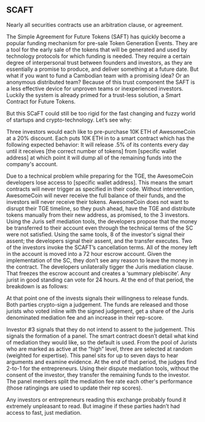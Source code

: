 ## SCAFT

Nearly all securities contracts use an arbitration clause, or agreement.

The Simple Agreement for Future Tokens (SAFT) has quickly become a popular funding mechanism for pre-sale Token Generation Events. They are a tool for the early sale of the tokens that will be generated and used by technology protocols for which funding is needed. They require a certain degree of interpersonal trust between founders and investors, as they are essentially a promise to produce, and deliver something at a future date. But what if you want to fund a Cambodian team with a promising idea? Or an anonymous distributed team? Because of this trust component the SAFT is a less effective device for unproven teams or inexperienced investors. Luckily the system is already primed for a trust-less solution, a Smart Contract for Future Tokens.

But this SCaFT could still be too rigid for the fast changing and fuzzy world of startups and crypto-technology. Let’s see why:


Three investors would each like to pre-purchase 10K ETH of AwesomeCoin at a 20% discount. Each puts 10K ETH in to a smart contract which has the following expected behavior: It will release .5% of its contents every day until it receives [the correct number of tokens] from [specific wallet address] at which point it will dump all of the remaining funds into the company's account. 

Due to a technical problem while preparing for the TGE, the AwesomeCoin developers lose access to [specific wallet address]. This means the smart contracts will never trigger as specified in their code. Without intervention, AwesomeCoin will never receive the full balance of their funds, and the investors will never receive their tokens. AwesomeCoin does not want to disrupt their TGE timeline, so they push ahead, have the TGE and distribute tokens manually from their new address, as promised, to the 3 investors. Using the Juris self mediation tools, the developers propose that the money be transferred to their account even through the technical terms of the SC were not satisfied. Using the same tools, 8 of the investor's signal their assent; the developers signal their assent, and the transfer executes. Two of the investors invoke the SCAFT’s cancellation terms. All of the money left in the account is moved into a 72 hour escrow account. Given the implementation of the SC, they don’t see any reason to leave the money in the contract. The developers unilaterally tigger the Juris mediation clause. That freezes the escrow account and creates a ‘summary plebiscite’. Any jurist in good standing can vote for 24 hours. At the end of that period, the breakdown is as follows: 

At that point one of the invests signals their willingness to release funds. Both parties crypto-sign a judgement. The funds are released and those jurists who voted inline with the signed judgement, get a share of the Juris denominated mediation fee and an increase in their rep-score.

Investor #3 signals that they do not intend to assent to the judgement. This signals the formation of a panel. The smart contract doesn’t detail what kind of mediation they would like, so the default is used. From the pool of Jurists who are marked as active at the “high” level, three are selected at random (weighted for expertise). This panel sits for up to seven days to hear arguments and examine evidence. At the end of that period, the judges find 2-to-1 for the entrepreneurs. Using their dispute mediation tools, without the consent of the investor, they transfer the remaining funds to the investor. The panel members split the mediation fee rate each other's performance (those ratingings are used to update their rep scores). 

Any investors or entrepreneurs reading this exchange probably found it extremely unpleasant to read. But imagine if these parties hadn’t had access to fast, just mediation.